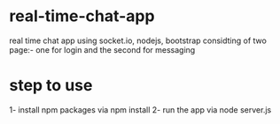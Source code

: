 # real-time-chat-app
real time chat app using socket.io, nodejs, bootstrap
considting of two page:- one for login and the second for messaging

# step to use
1- install npm packages via npm install
2- run the app via node server.js
